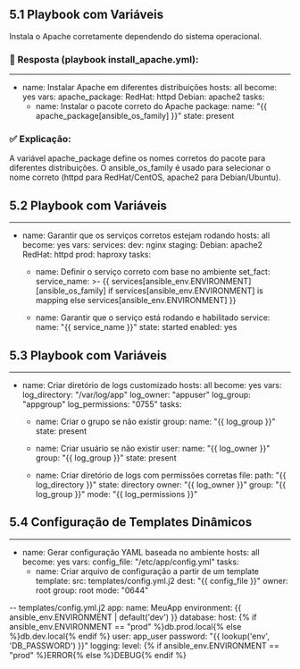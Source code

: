 ## 5.1 Playbook com Variáveis
Instala o Apache corretamente dependendo do sistema operacional.

### 📌 Resposta (playbook install_apache.yml):

---
- name: Instalar Apache em diferentes distribuições
  hosts: all
  become: yes
  vars:
    apache_package:
      RedHat: httpd
      Debian: apache2
  tasks:
    - name: Instalar o pacote correto do Apache
      package:
        name: "{{ apache_package[ansible_os_family] }}"
        state: present

### ✅ Explicação:
A variável apache_package define os nomes corretos do pacote para diferentes distribuições.
O ansible_os_family é usado para selecionar o nome correto (httpd para RedHat/CentOS, apache2 para Debian/Ubuntu).

## 5.2 Playbook com Variáveis
---
- name: Garantir que os serviços corretos estejam rodando
  hosts: all
  become: yes
  vars:
    services:
      dev: nginx
      staging:
        Debian: apache2
        RedHat: httpd
      prod: haproxy
  tasks:
    - name: Definir o serviço correto com base no ambiente
      set_fact:
        service_name: >-
          {{ services[ansible_env.ENVIRONMENT][ansible_os_family]
             if services[ansible_env.ENVIRONMENT] is mapping
             else services[ansible_env.ENVIRONMENT] }}

    - name: Garantir que o serviço está rodando e habilitado
      service:
        name: "{{ service_name }}"
        state: started
        enabled: yes

## 5.3 Playbook com Variáveis
---
- name: Criar diretório de logs customizado
  hosts: all
  become: yes
  vars:
    log_directory: "/var/log/app"
    log_owner: "appuser"
    log_group: "appgroup"
    log_permissions: "0755"
  tasks:
    - name: Criar o grupo se não existir
      group:
        name: "{{ log_group }}"
        state: present

    - name: Criar usuário se não existir
      user:
        name: "{{ log_owner }}"
        group: "{{ log_group }}"
        state: present

    - name: Criar diretório de logs com permissões corretas
      file:
        path: "{{ log_directory }}"
        state: directory
        owner: "{{ log_owner }}"
        group: "{{ log_group }}"
        mode: "{{ log_permissions }}"

## 5.4 Configuração de Templates Dinâmicos
---
- name: Gerar configuração YAML baseada no ambiente
  hosts: all
  become: yes
  vars:
    config_file: "/etc/app/config.yml"
  tasks:
    - name: Criar arquivo de configuração a partir de um template
      template:
        src: templates/config.yml.j2
        dest: "{{ config_file }}"
        owner: root
        group: root
        mode: "0644"

-- templates/config.yml.j2
app:
  name: MeuApp
  environment: {{ ansible_env.ENVIRONMENT | default('dev') }}
  database:
    host: {% if ansible_env.ENVIRONMENT == "prod" %}db.prod.local{% else %}db.dev.local{% endif %}
    user: app_user
    password: "{{ lookup('env', 'DB_PASSWORD') }}"
  logging:
    level: {% if ansible_env.ENVIRONMENT == "prod" %}ERROR{% else %}DEBUG{% endif %}

